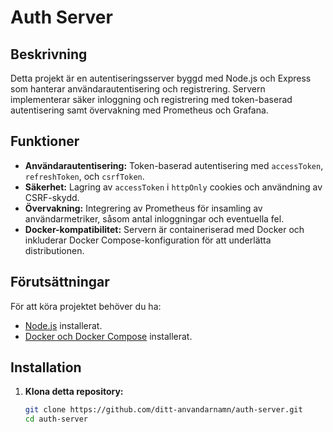 # Auth Server

## Beskrivning
Detta projekt är en autentiseringsserver byggd med Node.js och Express som hanterar användarautentisering och registrering. Servern implementerar säker inloggning och registrering med token-baserad autentisering samt övervakning med Prometheus och Grafana.

## Funktioner
- **Användarautentisering:** Token-baserad autentisering med `accessToken`, `refreshToken`, och `csrfToken`.
- **Säkerhet:** Lagring av `accessToken` i `httpOnly` cookies och användning av CSRF-skydd.
- **Övervakning:** Integrering av Prometheus för insamling av användarmetriker, såsom antal inloggningar och eventuella fel.
- **Docker-kompatibilitet:** Servern är containeriserad med Docker och inkluderar Docker Compose-konfiguration för att underlätta distributionen.

## Förutsättningar
För att köra projektet behöver du ha:
- [Node.js](https://nodejs.org/) installerat.
- [Docker och Docker Compose](https://www.docker.com/) installerat.

## Installation

1. **Klona detta repository:**
   ```bash
   git clone https://github.com/ditt-anvandarnamn/auth-server.git
   cd auth-server
